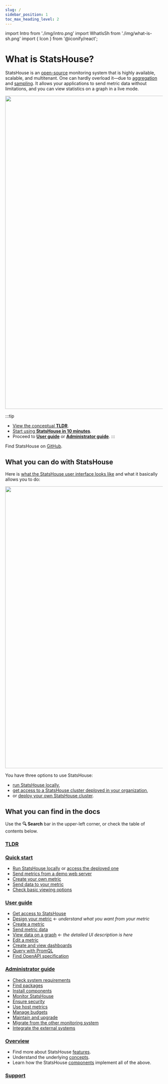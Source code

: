 ```yaml
---
slug: /
sidebar_position: 1
toc_max_heading_level: 2
---
```


import Intro from './img/intro.png'
import WhatIsSh from './img/what-is-sh.png'
import { Icon } from '@iconify/react';

# What is StatsHouse?

StatsHouse is an [open-source](https://github.com/VKCOM/statshouse) monitoring system that is highly available, scalable, and multitenant.
One can hardly overload it—due to [aggregation](overview/concepts.md#aggregation) and
[sampling](overview/concepts.md#sampling).
It allows your applications to send metric data without limitations, and you can view statistics on a graph in a live
mode.

<img src={WhatIsSh} width="1000"/>

:::tip
* [View the conceptual **TLDR**](test.md).
* [Start using **StatsHouse in 10 minutes**](quick-start.md).
* Proceed to [**User guide**](guides/access-cluster.md) or [**Administrator guide**](admin/sys-req.md).
  :::

Find StatsHouse on [<Icon icon="octicon:mark-github-24" /> GitHub](https://github.com/VKCOM/statshouse).

## What you can do with StatsHouse

Here is [what the StatsHouse user interface looks like](guides/view-graph.md) and what it basically allows you to do:

<img src={Intro} width="900"/>

You have three options to use StatsHouse:
- [run StatsHouse locally](quick-start.md),
- [get access to a StatsHouse cluster deployed in your organization](guides/access-cluster.md),
- or [deploy your own StatsHouse cluster](admin/install.md).

## What you can find in the docs

Use the **🔍 Search** bar in the upper-left corner, or check the table of contents below.

### [TLDR](test.md)

### [Quick start](quick-start.md)

* [Run StatsHouse locally](quick-start.md#run-statshouse-locally) or
  [access the deployed one](quick-start.md#get-internal-permissions)
* [Send metrics from a demo web server](quick-start.md#send-metrics-from-a-demo-web-server)
* [Create your own metric](quick-start.md#create-your-metric)
* [Send data to your metric](quick-start.md#send-data-to-your-metric)
* [Check basic viewing options](quick-start.md#check-basic-viewing-options)

### [User guide](guides/access-cluster.md)

* [Get access to StatsHouse](guides/access-cluster.md)
* [Design your metric](guides/design-metric.md) <text className="orange-text">← _understand what you want from
  your metric_</text>
* [Create a metric](guides/create-metric.md)
* [Send metric data](guides/send-data.md)
* [View data on a graph](guides/view-graph.md) <text className="orange-text">← _the detailed UI description is
  here_</text>
* [Edit a metric](guides/edit-metrics.md)
* [Create and view dashboards](guides/dashboards.md)
* [Query with PromQL](guides/query-wth-promql.md)
* [Find OpenAPI specification](guides/openapi.md)

### [Administrator guide](admin/sys-req.md)

* [Check system requirements](admin/sys-req.md)
* [Find packages](admin/packages.md)
* [Install components](admin/install.md)
* [Monitor StatsHouse](admin/monitor.md)
* [Ensure security](admin/security.md)
* [Use host metrics](admin/host-metrics.md)
* [Manage budgets](admin/manage-budgets.md)
* [Maintain and upgrade](admin/maintain-upgrade.md)
* [Migrate from the other monitoring system](admin/maintain-upgrade.md)
* [Integrate the external systems](admin/integrations.md)

### [Overview](overview/features.md)

* Find more about StatsHouse [features](overview/features.md).
* Understand the underlying [concepts](overview/concepts.md).
* Learn how the StatsHouse [components](overview/components.md) implement all of the above.

### [Support](support.md)
